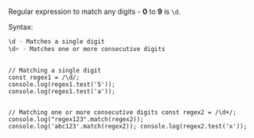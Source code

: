 Regular expression to match
any digits - **0** to **9**
is `\d`.

Syntax:
```js
\d - Matches a single digit
\d+ - Matches one or more consecutive digits
```

<codeblock language="javascript" type="lesson">
<code>
// Matching a single digit
const regex1 = /\d/;
console.log(regex1.test('5'));
console.log(regex1.test('a'));

// Matching one or more consecutive digits
const regex2 = /\d+/;
console.log("regex123".match(regex2));
console.log('abc123'.match(regex2));
console.log(regex2.test('x'));
</code>
</codeblock>
